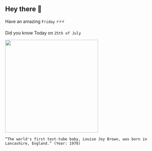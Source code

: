 ## Hey there 👋
Have an amazing `Friday` ⚡⚡⚡

Did you know Today on `25th of July`
 
 [<img src="https://arc-anglerfish-arc2-prod-tronc.s3.amazonaws.com/public/QKH7BN4BC6Z7UTPWFP4HRSZ5DA.jpg" width="300" />](https://www.history.com/this-day-in-history/worlds-first-test-tube-baby-born#:~:text=On%20July%2025%2C%201978%2C%20Louise,parents%20Lesley%20and%20Peter%20Brown.) 
 ```
“The world's first test-tube baby, Louise Joy Brown, was born in Lancashire, England.” (Year: 1978)
```
